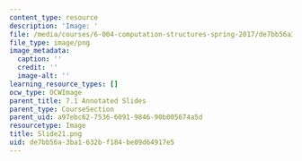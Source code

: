```yaml
---
content_type: resource
description: 'Image: '
file: /media/courses/6-004-computation-structures-spring-2017/de7bb56a3ba1632bf184be09d64917e5_Slide21.png
file_type: image/png
image_metadata:
  caption: ''
  credit: ''
  image-alt: ''
learning_resource_types: []
ocw_type: OCWImage
parent_title: 7.1 Annotated Slides
parent_type: CourseSection
parent_uid: a97ebc62-7536-6091-9846-90b005674a5d
resourcetype: Image
title: Slide21.png
uid: de7bb56a-3ba1-632b-f184-be09d64917e5
---
```

